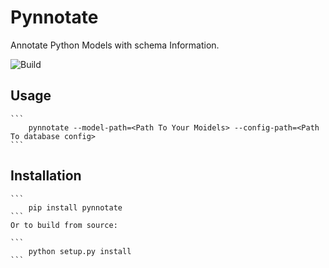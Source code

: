 # Pynnotate
Annotate Python Models with schema Information.

![Build](https://travis-ci.com/abhsag24/orator-annotate.svg?branch=master)

## Usage

    ```
        pynnotate --model-path=<Path To Your Moidels> --config-path=<Path To database config>
    ```

## Installation

    ```
        pip install pynnotate
    ```
    Or to build from source:

    ```
        python setup.py install
    ```
